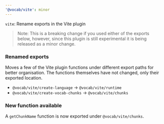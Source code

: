 ```yaml
---
'@vocab/vite': minor
---
```


`vite`: Rename exports in the Vite plugin

> Note: This is a breaking change if you used either of the exports below, however, since this plugin is still experimental it is being released as a minor change.

### Renamed exports

Moves a few of the Vite plugin functions under different export paths for better organisation. The functions themselves have not changed, only their exported location.

* `@vocab/vite/create-language` -> `@vocab/vite/runtime`
* `@vocab/vite/create-vocab-chunks` -> `@vocab/vite/chunks`

### New function available

A `getChunkName` function is now exported under `@vocab/vite/chunks`.
 